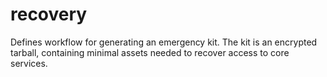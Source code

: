 # recovery

Defines workflow for generating an emergency kit. The kit is an encrypted tarball, containing minimal assets needed to recover access to core services.
